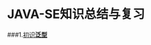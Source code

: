 # JAVA-SE知识总结与复习

###1.[初识**泛型**](https://github.com/DaCang/JAVA-SE/blob/master/JAVA%20SE01/src/com/generic/Demo1.java)
